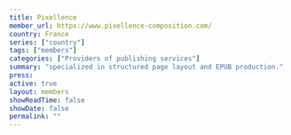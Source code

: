 ```yaml
---
title: Pixellence
member_url: https://www.pixellence-composition.com/
country: France
series: ["country"] 
tags: ["members"]
categories: ["Providers of publishing services"]
summary: "specialized in structured page layout and EPUB production."
press:
active: true
layout: members 
showReadTime: false
showDate: false
permalink: ""
---
```


